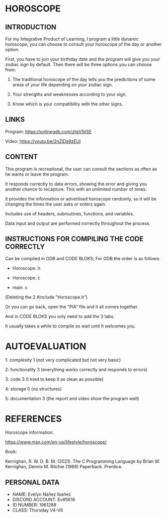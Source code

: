 # HOROSCOPE

## INTRODUCTION

For my Integrative Product of Learning, I program a little dynamic horoscope, you can choose to consult your horoscope of the day or another option. 

First, you have to join your birthday date and the program will give you your zodiac sign by default. Then there will be three options you can choose from:

1. The traditional horoscope of the day tells you the predictions of some areas of your life depending on your zodiac sign.

2. Your strengths and weaknesses according to your sign.

3. Know which is your compatibility with the other signs. 

## LINKS
Program: https://onlinegdb.com/ztgV5ljSE

Video: https://youtu.be/2nZiDa9zEUI

## CONTENT
This program is recreational, the user can consult the sections as often as he wants or leave the program.

It responds correctly to data errors, showing the error and giving you another chance to recapture. This with an unlimited number of times.

It provides the information or advertised horoscope randomly, so it will be changing the times the user asks or enters again.

Includes use of headers, subroutines, functions, and variables.

Data input and output are performed correctly throughout the process.

## INSTRUCTIONS FOR COMPILING THE CODE CORRECTLY

Can be compiled in GDB and CODE BLOKS; For GDB the order is as follows:

- Horoscope. h

- Horoscope. c

- main. c

(Deleting the 2 #include "Horoscope.h")

Or you can go back, open the "PIA" file and it all comes together.

And in CODE BLOKS you only need to add the 3 tabs.

It usually takes a while to compile so wait until It welcomes you.

# AUTOEVALUATION
1: complexity 1 (not very complicated but not very basic)

2: functionality 3 (everything works correctly and responds to errors)

3: code 3 (I tried to keep it as clean as possible)

4: storage 0 (no structures)

5: documentation 3 (the report and video show the program well)

# REFERENCES
Horoscope information:

https://www.msn.com/en-us/lifestyle/horoscope/

Book:

Kernighan, R. W. D. B. M. (2021). The C Programming Language by Brian W. Kernighan, Dennis M. Ritchie (1988) Paperback. Prentice.

## PERSONAL DATA
- NAME: Evelyn Náñez Ibáñez
- DISCORD ACCOUNT: Ev#5616
- ID NUMBER: 1961288
- CLASS: Thursday V4-V6
